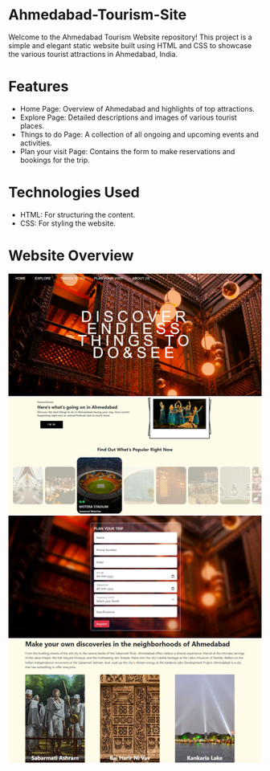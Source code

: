 # Ahmedabad-Tourism-Site
Welcome to the Ahmedabad Tourism Website repository! This project is a simple and elegant static website built using HTML and CSS to showcase the various tourist attractions in Ahmedabad, India.
# Features
* Home Page: Overview of Ahmedabad and highlights of top attractions.
* Explore Page: Detailed descriptions and images of various tourist places.
* Things to do Page: A collection of all ongoing and upcoming events and activities.
* Plan your visit Page: Contains the form to make reservations and bookings for the trip.
# Technologies Used
* HTML: For structuring the content.
* CSS: For styling the website.
# Website Overview
![Workflow Main](./Photos/ScreenSHots/DiscoverPage.png)
![Workflow inner 1](./Photos/ScreenSHots/ExplorePage.png)
![Workflow inner 2](./Photos/ScreenSHots/PlanYourVisitPage.png)
![Workflow inner 2](./Photos/ScreenSHots/Page.png)

